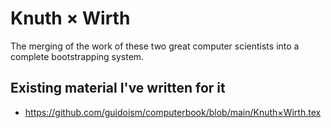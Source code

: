 # Knuth × Wirth

The merging of the work of these two great computer scientists into a complete bootstrapping system.

## Existing material I've written for it

* https://github.com/guidoism/computerbook/blob/main/Knuth×Wirth.tex
